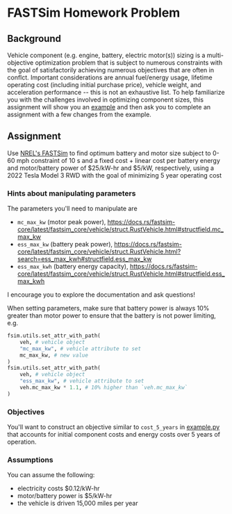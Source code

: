 # FASTSim Homework Problem

## Background

Vehicle component (e.g. engine, battery, electric motor(s)) sizing is a multi-objective optimization problem that is subject to numerous constraints with the goal of satisfactorily achieving numerous objectives that are often in conflct.  Important considerations are annual fuel/energy usage, lifetime operating cost (including initial purchase price), vehicle weight, and acceleration performance -- this is not an exhaustive list.  To help familiarize you with the challenges involved in optimizing component sizes, this assignment will show you an [example](./example.py) and then ask you to complete an assignment with a few changes from the example.

## Assignment
Use [NREL's FASTSim](https://github.com/NREL/fastsim) to find optimum battery and motor size subject to 0-60 mph constraint of 10 s and a fixed cost + linear cost per battery energy and motor/battery power of $25/kW-hr and $5/kW, respectively, using a 2022 Tesla Model 3 RWD with the goal of minimizing 5 year operating cost 

### Hints about manipulating parameters
The parameters you'll need to manipulate are 
- `mc_max_kw` (motor peak power), https://docs.rs/fastsim-core/latest/fastsim_core/vehicle/struct.RustVehicle.html#structfield.mc_max_kw
- `ess_max_kw` (battery peak power), https://docs.rs/fastsim-core/latest/fastsim_core/vehicle/struct.RustVehicle.html?search=ess_max_kwh#structfield.ess_max_kw
- `ess_max_kwh` (battery energy capacity), https://docs.rs/fastsim-core/latest/fastsim_core/vehicle/struct.RustVehicle.html#structfield.ess_max_kwh

I encourage you to explore the documentation and ask questions!

When setting parameters, make sure that battery power is always 10% greater than motor power to ensure that the battery is not power limiting, e.g. 
```python
fsim.utils.set_attr_with_path(
    veh, # vehicle object
    "mc_max_kw", # vehicle attribute to set
    mc_max_kw, # new value
)
fsim.utils.set_attr_with_path(
    veh, # vehicle object
    "ess_max_kw", # vehicle attribute to set
    veh.mc_max_kw * 1.1, # 10% higher than `veh.mc_max_kw`
)
```

### Objectives
You'll want to construct an objective similar to `cost_5_years` in [example.py](./example.py) that accounts for initial component costs and energy costs over 5 years of operation.  

### Assumptions
You can assume the following:
- electricity costs $0.12/kW-hr
- motor/battery power is $5/kW-hr
- the vehicle is driven 15,000 miles per year